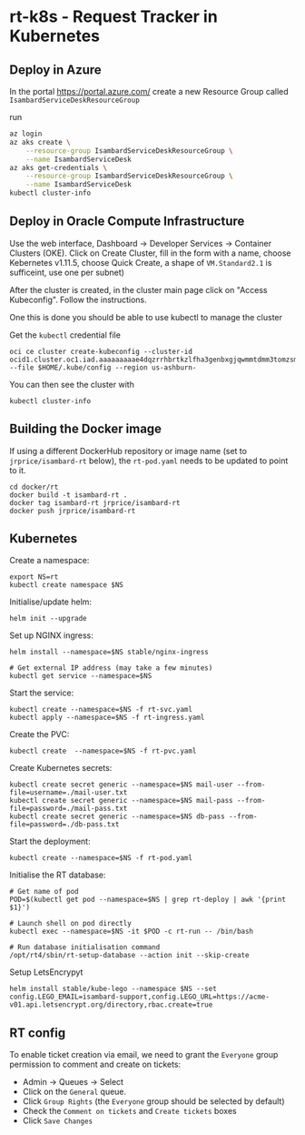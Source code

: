 # rt-k8s - Request Tracker in Kubernetes

## Deploy in Azure

In the portal https://portal.azure.com/ create a new Resource Group called
``IsambardServiceDeskResourceGroup``

run

```bash
az login
az aks create \
    --resource-group IsambardServiceDeskResourceGroup \
    --name IsambardServiceDesk
az aks get-credentials \
    --resource-group IsambardServiceDeskResourceGroup \
    --name IsambardServiceDesk 
kubectl cluster-info
```

## Deploy in Oracle Compute Infrastructure

Use the web interface, Dashboard -> Developer Services -> Container Clusters
(OKE). Click on Create Cluster, fill in the form with a name, choose Kebernetes
v1.11.5, choose Quick Create, a shape of `VM.Standard2.1` is sufficeint, use
one per subnet)

After the cluster is created, in the cluster main page click on "Access Kubeconfig". Follow the instructions.

One this is done you should be able to use kubectl to manage the cluster

Get the `kubectl` credential file

```
oci ce cluster create-kubeconfig --cluster-id ocid1.cluster.oc1.iad.aaaaaaaaae4dqzrrhbrtkzlfha3genbxgjqwmmtdmm3tomzsmc2tsojsmy2w --file $HOME/.kube/config --region us-ashburn-
```

You can then see the cluster with

```
kubectl cluster-info
```

## Building the Docker image

If using a different DockerHub repository or image name (set to `jrprice/isambard-rt` below), the `rt-pod.yaml` needs to be updated to point to it.

    cd docker/rt
    docker build -t isambard-rt .
    docker tag isambard-rt jrprice/isambard-rt
    docker push jrprice/isambard-rt


## Kubernetes

Create a namespace:

    export NS=rt
    kubectl create namespace $NS

Initialise/update helm:

    helm init --upgrade

Set up NGINX ingress:

    helm install --namespace=$NS stable/nginx-ingress

    # Get external IP address (may take a few minutes)
    kubectl get service --namespace=$NS

Start the service:

    kubectl create --namespace=$NS -f rt-svc.yaml
    kubectl apply --namespace=$NS -f rt-ingress.yaml

Create the PVC:

    kubectl create  --namespace=$NS -f rt-pvc.yaml

Create Kubernetes secrets:

    kubectl create secret generic --namespace=$NS mail-user --from-file=username=./mail-user.txt
    kubectl create secret generic --namespace=$NS mail-pass --from-file=password=./mail-pass.txt
    kubectl create secret generic --namespace=$NS db-pass --from-file=password=./db-pass.txt

Start the deployment:

    kubectl create --namespace=$NS -f rt-pod.yaml

Initialise the RT database:

    # Get name of pod
    POD=$(kubectl get pod --namespace=$NS | grep rt-deploy | awk '{print $1}')

    # Launch shell on pod directly
    kubectl exec --namespace=$NS -it $POD -c rt-run -- /bin/bash

    # Run database initialisation command
    /opt/rt4/sbin/rt-setup-database --action init --skip-create

Setup LetsEncrypyt

    helm install stable/kube-lego --namespace $NS --set config.LEGO_EMAIL=isambard-support,config.LEGO_URL=https://acme-v01.api.letsencrypt.org/directory,rbac.create=true

## RT config

To enable ticket creation via email, we need to grant the `Everyone` group permission to comment and create on tickets:
- Admin -> Queues -> Select
- Click on the `General` queue.
- Click `Group Rights` (the `Everyone` group should be selected by default)
- Check the `Comment on tickets` and `Create tickets` boxes
- Click `Save Changes`
